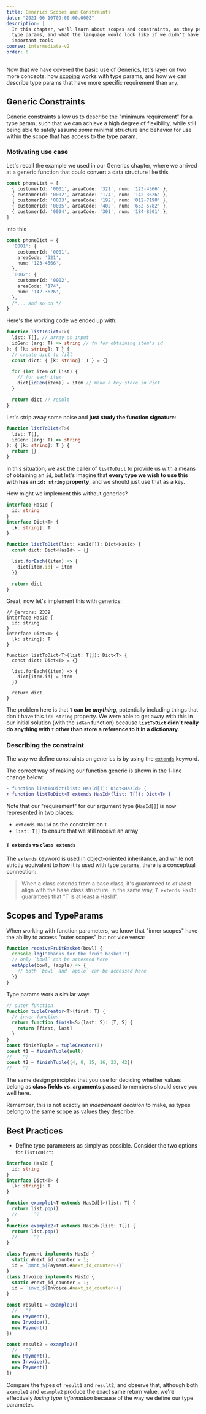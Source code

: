 ```yaml
---
title: Generics Scopes and Constraints
date: "2021-06-10T09:00:00.000Z"
description: |
  In this chapter, we'll learn about scopes and constraints, as they pertain to
  type params, and what the language would look like if we didn't have these
  important tools
course: intermediate-v2
order: 6
---
```


Now that we have covered the basic use of Generics, let's layer on two more concepts: how [scoping](https://www.typescriptlang.org/docs/handbook/variable-declarations.html#scoping-rules) works with type params, and how we can describe type params that have more specific requirement than `any`.

## Generic Constraints

Generic constraints allow us to describe the "minimum requirement" for a type param, such that we can achieve a high degree of flexibility, while still being able to safely assume _some_ minimal structure and behavior for use within the scope that has access to the type param.

### Motivating use case

Let's recall the example we used in our Generics chapter, where we arrived at a generic function that could convert a data structure like this

```ts twoslash
const phoneList = [
  { customerId: '0001', areaCode: '321', num: '123-4566' },
  { customerId: '0002', areaCode: '174', num: '142-3626' },
  { customerId: '0003', areaCode: '192', num: '012-7190' },
  { customerId: '0005', areaCode: '402', num: '652-5782' },
  { customerId: '0004', areaCode: '301', num: '184-8501' },
]
```

into this

```ts twoslash
const phoneDict = {
  '0001': {
    customerId: '0001',
    areaCode: '321',
    num: '123-4566',
  },
  '0002': {
    customerId: '0002',
    areaCode: '174',
    num: '142-3626',
  },
  /*... and so on */
}
```

Here's the working code we ended up with:

```ts twoslash
function listToDict<T>(
  list: T[], // array as input
  idGen: (arg: T) => string // fn for obtaining item's id
): { [k: string]: T } {
  // create dict to fill
  const dict: { [k: string]: T } = {}

  for (let item of list) {
    // for each item
    dict[idGen(item)] = item // make a key store in dict
  }

  return dict // result
}
```

Let's strip away some noise and **just study the function signature**:

```ts twoslash
function listToDict<T>(
  list: T[],
  idGen: (arg: T) => string
): { [k: string]: T } {
  return {}
}
```

In this situation, we ask the caller of `listToDict` to provide us with a means of obtaining an `id`, but let's imagine that **every type we wish to use this with has an `id: string` property**, and we should just use that as a key.

How might we implement this without generics?

```ts twoslash
interface HasId {
  id: string
}
interface Dict<T> {
  [k: string]: T
}

function listToDict(list: HasId[]): Dict<HasId> {
  const dict: Dict<HasId> = {}

  list.forEach((item) => {
    dict[item.id] = item
  })

  return dict
}
```

Great, now let's implement this with generics:

```ts{8} twoslash
// @errors: 2339
interface HasId {
  id: string
}
interface Dict<T> {
  [k: string]: T
}

function listToDict<T>(list: T[]): Dict<T> {
  const dict: Dict<T> = {}

  list.forEach((item) => {
    dict[item.id] = item
  })

  return dict
}
```

The problem here is that **`T` can be _anything_**, potentially including things that don't have this `id: string` property. We were able to get away with this in our initial solution (with the `idGen` function) because **`listToDict` didn't really do anything with `T` other than store a reference to it in a dictionary**.

### Describing the constraint

The way we define constraints on generics is by using the [`extends`](https://www.typescriptlang.org/docs/handbook/2/generics.html#generic-constraints) keyword.

The correct way of making our function generic is shown in the 1-line change below:

```diff
- function listToDict(list: HasId[]): Dict<HasId> {
+ function listToDict<T extends HasId>(list: T[]): Dict<T> {
```

Note that our "requirement" for our argument type (`HasId[]`) is now represented in two places:

- `extends HasId` as the constraint on `T`
- `list: T[]` to ensure that we still receive an array

#### `T extends` vs `class extends`

The `extends` keyword is used in object-oriented inheritance, and while not strictly equivalent to how it is used with type params, there is a conceptual connection:

> When a class extends from a base class, it's guaranteed
> to _at least_ align with the base class structure. In the same
> way, `T extends HasId` guarantees that "T is at least a HasId".

## Scopes and TypeParams

When working with function parameters, we know that "inner scopes" have the ability to access "outer scopes" but not vice versa:

```js
function receiveFruitBasket(bowl) {
  console.log("Thanks for the fruit basket!")
  // only `bowl` can be accessed here
  eatApple(bowl, (apple) => {
    // both `bowl` and `apple` can be accessed here
  })
}
```

Type params work a similar way:

```ts twoslash
// outer function
function tupleCreator<T>(first: T) {
  // inner function
  return function finish<S>(last: S): [T, S] {
    return [first, last]
  }
}
const finishTuple = tupleCreator(3)
const t1 = finishTuple(null)
//    ^?
const t2 = finishTuple([4, 8, 15, 16, 23, 42])
//    ^?
```

The same design principles that you use for deciding whether values belong as **class fields vs. arguments** passed to members should serve you well here.

Remember, this is not exactly an _independent decision_ to make, as types belong to the same scope as values they describe.

## Best Practices

- Define type parameters as simply as possible. Consider the two options for `listToDict`:

```ts twoslash
interface HasId {
  id: string
}
interface Dict<T> {
  [k: string]: T
}

function example1<T extends HasId[]>(list: T) {
  return list.pop()
  //      ^?
}
function example2<T extends HasId>(list: T[]) {
  return list.pop()
  //      ^?
}

class Payment implements HasId {
  static #next_id_counter = 1;
  id = `pmnt_${Payment.#next_id_counter++}`
}
class Invoice implements HasId {
  static #next_id_counter = 1;
  id = `invc_${Invoice.#next_id_counter++}`
}

const result1 = example1([
  //   ^?
  new Payment(),
  new Invoice(),
  new Payment()
])

const result2 = example2([
  //   ^?
  new Payment(),
  new Invoice(),
  new Payment()
])

```

Compare the types of `result1` and `result2`, and observe that, although both `example1` and `example2` produce the exact same return value, we're effectively _losing type information_ because of the way we define our type parameter.
